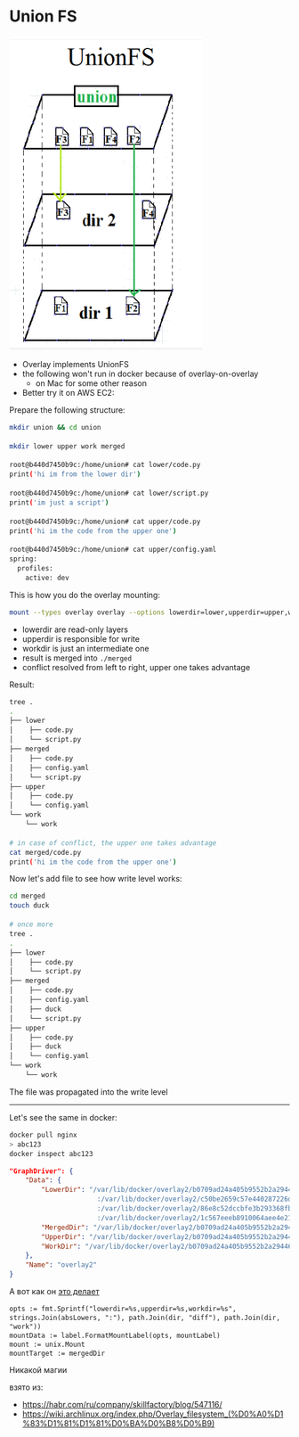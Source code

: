 # Union FS

![o](unionfs5.png)

- Overlay implements UnionFS
- the following won't run in docker because of overlay-on-overlay
    - on Mac for some other reason
- Better try it on AWS EC2:

Prepare the following structure:
```bash
mkdir union && cd union

mkdir lower upper work merged

root@b440d7450b9c:/home/union# cat lower/code.py 
print('hi im from the lower dir')

root@b440d7450b9c:/home/union# cat lower/script.py 
print('im just a script')

root@b440d7450b9c:/home/union# cat upper/code.py 
print('hi im the code from the upper one')

root@b440d7450b9c:/home/union# cat upper/config.yaml 
spring:
  profiles:
    active: dev
```

This is how you do the overlay mounting:
```bash
mount --types overlay overlay --options lowerdir=lower,upperdir=upper,workdir=work ./merged
```
- lowerdir are read-only layers
- upperdir is responsible for write
- workdir is just an intermediate one
- result is merged into `./merged`
- conflict resolved from left to right, upper one takes advantage


Result:
```bash
tree .
.
├── lower
│    ├── code.py
│    └── script.py
├── merged
│    ├── code.py
│    ├── config.yaml
│    └── script.py
├── upper
│    ├── code.py
│    └── config.yaml
└── work
    └── work

# in case of conflict, the upper one takes advantage
cat merged/code.py 
print('hi im the code from the upper one')
```

Now let's add file to see how write level works:
```bash
cd merged
touch duck

# once more
tree .
.
├── lower
│    ├── code.py
│    └── script.py
├── merged
│    ├── code.py
│    ├── config.yaml
│    ├── duck
│    └── script.py
├── upper
│    ├── code.py
│    ├── duck
│    └── config.yaml
└── work
    └── work
```

The file was propagated into the write level


---

Let's see the same in docker:
```bash
docker pull nginx
> abc123
docker inspect abc123
```

```json
"GraphDriver": {
    "Data": {
        "LowerDir": "/var/lib/docker/overlay2/b0709ad24a405b9552b2a294464d9fec65f40d617292a13aa16d236dc786dbb1-init/diff
                      :/var/lib/docker/overlay2/c50be2659c57e440287226de633e5bcb731d4b2405f8bd1c5ecffc42732af1c0/diff
                      :/var/lib/docker/overlay2/86e8c52dccbfe3b293368fba273df5fbce791456caed1ee06768c56cfec82863/diff
                      :/var/lib/docker/overlay2/1c567eeeb8910064aee4e216284065ecd9a7d037136af99612c9c8f9076be425/diff",
        "MergedDir": "/var/lib/docker/overlay2/b0709ad24a405b9552b2a294464d9fec65f40d617292a13aa16d236dc786dbb1/merged",
        "UpperDir": "/var/lib/docker/overlay2/b0709ad24a405b9552b2a294464d9fec65f40d617292a13aa16d236dc786dbb1/diff",
        "WorkDir": "/var/lib/docker/overlay2/b0709ad24a405b9552b2a294464d9fec65f40d617292a13aa16d236dc786dbb1/work"
    },
    "Name": "overlay2"
}
```


А вот как он [это делает](https://github.com/moby/moby/blob/1ef1cc8388165b2b848f9b3f53ec91c87de09f63/daemon/graphdriver/overlay2/overlay.go#L580)
```golang
opts := fmt.Sprintf("lowerdir=%s,upperdir=%s,workdir=%s", strings.Join(absLowers, ":"), path.Join(dir, "diff"), path.Join(dir, "work"))
mountData := label.FormatMountLabel(opts, mountLabel)
mount := unix.Mount
mountTarget := mergedDir
```

Никакой магии


взято из:
- https://habr.com/ru/company/skillfactory/blog/547116/
- https://wiki.archlinux.org/index.php/Overlay_filesystem_(%D0%A0%D1%83%D1%81%D1%81%D0%BA%D0%B8%D0%B9)
